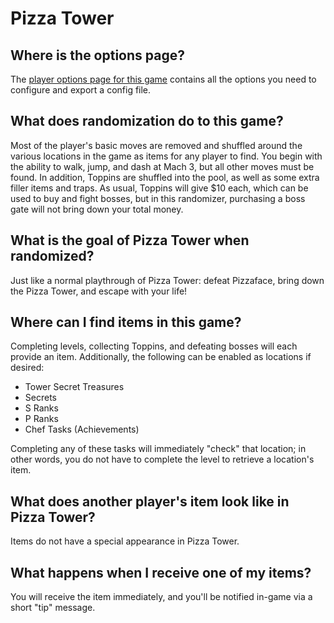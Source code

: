 # Pizza Tower

## Where is the options page?

The [player options page for this game](../player-options) contains all the options you need to configure and export a
config file.

## What does randomization do to this game?

Most of the player's basic moves are removed and shuffled around the various locations in the game as items for any player to find. You begin with the ability to walk, jump, and dash at Mach 3, but all other moves must be found. In addition, Toppins are shuffled into the pool, as well as some extra filler items and traps. As usual, Toppins will give $10 each, which can be used to buy and fight bosses, but in this randomizer, purchasing a boss gate will not bring down your total money.

## What is the goal of Pizza Tower when randomized?

Just like a normal playthrough of Pizza Tower: defeat Pizzaface, bring down the Pizza Tower, and escape with your life!

## Where can I find items in this game?

Completing levels, collecting Toppins, and defeating bosses will each provide an item. Additionally, the following can be enabled as locations if desired:
- Tower Secret Treasures
- Secrets
- S Ranks
- P Ranks
- Chef Tasks (Achievements)

Completing any of these tasks will immediately "check" that location; in other words, you do not have to complete the level to retrieve a location's item.

## What does another player's item look like in Pizza Tower?

Items do not have a special appearance in Pizza Tower.

## What happens when I receive one of my items?

You will receive the item immediately, and you'll be notified in-game via a short "tip" message.